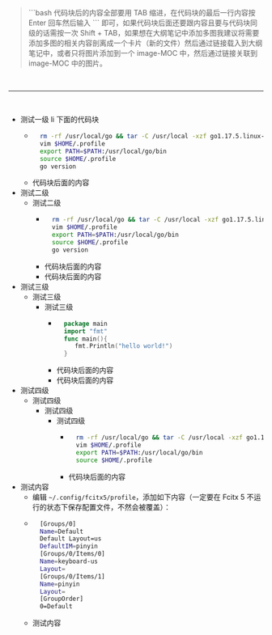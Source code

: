 > \`\`\`bash 代码块后的内容全部要用 TAB 缩进，在代码块的最后一行内容按 Enter 回车然后输入 \`\`\` 即可，如果代码块后面还要跟内容且要与代码块同级的话需按一次 Shift + TAB，如果想在大纲笔记中添加多图我建议将需要 添加多图的相关内容剖离成一个卡片（新的文件）然后通过链接载入到大纲笔记中，或者只将图片添加到一个 image-MOC 中，然后通过链接关联到 image-MOC 中的图片。

<br>

---
<br>

- 测试一级 li 下面的代码块
	- ```bash
		rm -rf /usr/local/go && tar -C /usr/local -xzf go1.17.5.linux-amd64.tar.gz
		vim $HOME/.profile
		export PATH=$PATH:/usr/local/go/bin
		source $HOME/.profile
		go version
		```
	- 代码块后面的内容
- 测试二级
	- 测试二级
		- ```bash
			rm -rf /usr/local/go && tar -C /usr/local -xzf go1.17.5.linux-amd64.tar.gz
			vim $HOME/.profile
			export PATH=$PATH:/usr/local/go/bin
			source $HOME/.profile
			go version
			```
		- 代码块后面的内容
		- 代码块后面的内容
- 测试三级
	- 测试三级
		- 测试三级
			- ```go
				package main
				import "fmt"
				func main(){
				   fmt.Println("hello world!")
				}
				```
			- 代码块后面的内容
			- 代码块后面的内容
- 测试四级
	- 测试四级
		- 测试四级
			- 测试四级
				- ```bash
					rm -rf /usr/local/go && tar -C /usr/local -xzf go1.17.5.linux-amd64.tar.gz
					vim $HOME/.profile
					export PATH=$PATH:/usr/local/go/bin
					source $HOME/.profile
					```
				- 代码块后面的内容
- 测试内容	
	- 编辑 `~/.config/fcitx5/profile`，添加如下内容（一定要在 Fcitx 5 不运行的状态下保存配置文件，不然会被覆盖）：
	- ```bash
		[Groups/0]
		Name=Default
		Default Layout=us
		DefaultIM=pinyin
		[Groups/0/Items/0]
		Name=keyboard-us
		Layout=
		[Groups/0/Items/1]
		Name=pinyin
		Layout=
		[GroupOrder]
		0=Default
		```
	- 测试内容
	